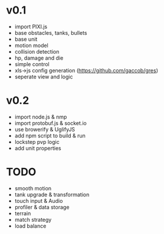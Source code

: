 v0.1
============
- import PIXI.js
- base obstacles, tanks, bullets
- base unit
- motion model
- collision detection
- hp, damage and die
- simple control
- xls->js config generation (https://github.com/gaccob/gres)
- seperate view and logic

v0.2
===========
- import node.js & nmp
- import protobuf.js & socket.io
- use browerify & UglifyJS
- add npm script to build & run
- lockstep pvp logic
- add unit properties

TODO
=====
- smooth motion
- tank upgrade & transformation
- touch input & Audio
- profiler & data storage
- terrain
- match strategy
- load balance
